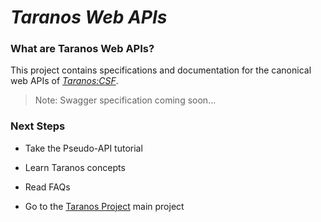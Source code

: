 # *Taranos Web APIs* #

### What are Taranos Web APIs?
This project contains specifications and documentation for the canonical web APIs of [_Taranos:CSF_](https://github.com/taranos/taranoscsf).

> Note:  Swagger specification coming soon...

### Next Steps

- Take the Pseudo-API tutorial

- Learn Taranos concepts

- Read FAQs

- Go to the [Taranos Project](https://github.com/taranos/taranoscsf) main project 
 
